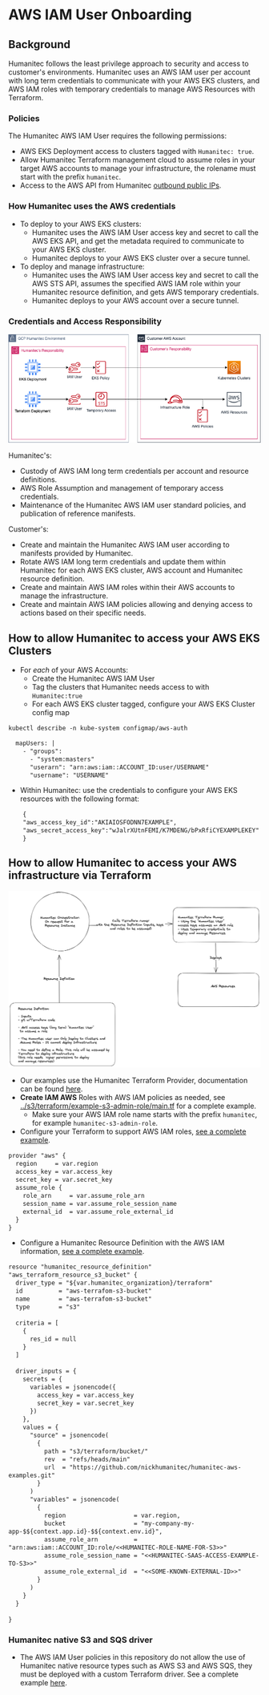 # AWS IAM User Onboarding

## Background
Humanitec follows the least privilege approach to security and access to customer's environments.
Humanitec uses an AWS IAM user per account with long term credentials to communicate with your AWS EKS clusters, and AWS IAM roles with temporary credentials to manage AWS Resources with Terraform.

### Policies
The Humanitec AWS IAM User requires the following permissions:
- AWS EKS Deployment access to clusters tagged with `Humanitec: true`.
- Allow Humanitec Terraform management cloud to assume roles in your target AWS accounts to manage your infrastructure, the rolename must start with the prefix `humanitec`.
- Access to the AWS API from Humanitec [outbound public IPs](https://docs.humanitec.com/getting-started/technical-requirements).

### How Humanitec uses the AWS credentials
- To deploy to your AWS EKS clusters:
    - Humanitec uses the AWS IAM User access key and secret to call the AWS EKS API, and get the metadata required to communicate to your AWS EKS cluster.
    - Humanitec deploys to your AWS EKS cluster over a secure tunnel.
- To deploy and manage infrastructure:
    - Humanitec uses the AWS IAM User access key and secret to call the AWS STS API, assumes the specified AWS IAM role within your Humanitec resource definition, and gets AWS temporary credentials.
    - Humanitec deploys to your AWS account over a secure tunnel.

### Credentials and Access Responsibility

![Roles and Access](images/humanitec-roles.png)

Humanitec's:
- Custody of AWS IAM long term credentials per account and resource definitions.
- AWS Role Assumption and management of temporary access credentials.
- Maintenance of the Humanitec AWS IAM user standard policies, and publication of reference manifests.

Customer's:
- Create and maintain the Humanitec AWS IAM user according to manifests provided by Humanitec.
- Rotate AWS IAM long term credentials and update them within Humanitec for each AWS EKS cluster, AWS account and Humanitec resource definition.
- Create and maintain AWS IAM roles within their AWS accounts to manage the infrastructure.
- Create and maintain AWS IAM policies allowing and denying access to actions based on their specific needs.

## How to allow Humanitec to access your AWS EKS Clusters
- For _each_ of your AWS Accounts:
    - Create the Humanitec AWS IAM User
    - Tag the clusters that Humanitec needs access to with `Humanitec:true`
    - For each AWS EKS cluster tagged, configure your AWS EKS Cluster config map
```
kubectl describe -n kube-system configmap/aws-auth
```

```
  mapUsers: |
    - "groups":
      - "system:masters"
      "userarn": "arn:aws:iam::ACCOUNT_ID:user/USERNAME"
      "username": "USERNAME"
```
- Within Humanitec: use the credentials to configure your AWS EKS resources with the following format:
```
    {
    "aws_access_key_id":"AKIAIOSFODNN7EXAMPLE",
    "aws_secret_access_key":"wJalrXUtnFEMI/K7MDENG/bPxRfiCYEXAMPLEKEY"
    }
```

## How to allow Humanitec to access your AWS infrastructure via Terraform

![Humanitec Terraform Roles](images/humanitec-terraform-roles.png)

- Our examples use the  Humanitec Terraform Provider,  documentation can be found [here](https://registry.terraform.io/providers/humanitec/humanitec/latest/docs).
- **Create IAM AWS** Roles with AWS IAM policies as needed, see [../s3/terraform/example-s3-admin-role/main.tf](../s3/terraform/example-s3-admin-role/main.tf) for a complete example.
    - Make sure your AWS IAM role name starts with the prefix `humanitec`, for example `humanitec-s3-admin-role`.
- Configure your Terraform to support AWS IAM roles, [see a complete example](../s3/terraform/bucket/main.tf).
```
provider "aws" {
  region     = var.region
  access_key = var.access_key
  secret_key = var.secret_key
  assume_role {
    role_arn     = var.assume_role_arn
    session_name = var.assume_role_session_name
    external_id  = var.assume_role_external_id
  }
}
```
- Configure a Humanitec Resource Definition with the AWS IAM information, [see a complete example](../s3/main.tf).

```
resource "humanitec_resource_definition" "aws_terraform_resource_s3_bucket" {
  driver_type = "${var.humanitec_organization}/terraform"
  id          = "aws-terrafom-s3-bucket"
  name        = "aws-terrafom-s3-bucket"
  type        = "s3"

  criteria = [
    {
      res_id = null
    }
  ]

  driver_inputs = {
    secrets = {
      variables = jsonencode({
        access_key = var.access_key
        secret_key = var.secret_key
      })
    },
    values = {
      "source" = jsonencode(
        {
          path = "s3/terraform/bucket/"
          rev  = "refs/heads/main"
          url  = "https://github.com/nickhumanitec/humanitec-aws-examples.git"
        }
      )
      "variables" = jsonencode(
        {
          region                   = var.region,
          bucket                   = "my-company-my-app-$${context.app.id}-$${context.env.id}",
          assume_role_arn          = "arn:aws:iam::ACCOUNT_ID:role/<<HUMANITEC-ROLE-NAME-FOR-S3>>"
          assume_role_session_name = "<<HUMANITEC-SAAS-ACCESS-EXAMPLE-TO-S3>>"
          assume_role_external_id  = "<<SOME-KNOWN-EXTERNAL-ID>>"
        }
      )
    }
  }

}
```

### Humanitec native S3 and SQS driver
- The AWS IAM User policies in this repository do not allow the use of Humanitec native resource types such as AWS S3 and AWS SQS, they must be deployed with a custom Terraform driver. See a complete example [here](../s3).
